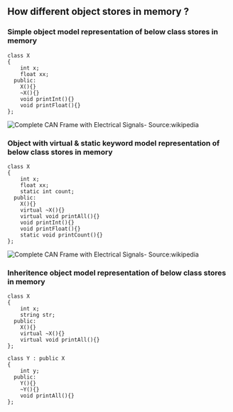 ## How different object stores in memory ?

### Simple object model representation of below class stores in memory

```
class X
{  
    int x;
    float xx;
  public:
    X(){}
    ~X(){}
    void printInt(){}
    void printFloat(){}
};
```
![Complete CAN Frame with Electrical Signals- Source:wikipedia](images/CAN-Bus-frame_in_base_format_without_stuffbits.svg)

### Object with virtual & static keyword model representation of below class stores in memory
```
class X
{  
    int x;
    float xx;
    static int count;
  public:
    X(){}
    virtual ~X(){}
    virtual void printAll(){}
    void printInt(){}
    void printFloat(){}
    static void printCount(){}
};
```
![Complete CAN Frame with Electrical Signals- Source:wikipedia](images/CAN-Bus-frame_in_base_format_without_stuffbits.svg)

### Inheritence object model representation of below class stores in memory
```
class X
{  
    int x;
    string str;
  public:
    X(){}
    virtual ~X(){}
    virtual void printAll(){}
};

class Y : public X
{
    int y;
  public:
    Y(){}
    ~Y(){}
    void printAll(){}
};
```

